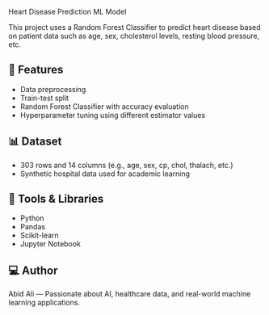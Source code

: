 Heart Disease Prediction ML Model

This project uses a Random Forest Classifier to predict heart disease based on patient data such as age, sex, cholesterol levels, resting blood pressure, etc.

## 🔧 Features
- Data preprocessing
- Train-test split
- Random Forest Classifier with accuracy evaluation
- Hyperparameter tuning using different estimator values

## 📊 Dataset
- 303 rows and 14 columns (e.g., age, sex, cp, chol, thalach, etc.)
- Synthetic hospital data used for academic learning

## 🧠 Tools & Libraries
- Python
- Pandas
- Scikit-learn
- Jupyter Notebook

## 💻 Author
Abid Ali — Passionate about AI, healthcare data, and real-world machine learning applications.
